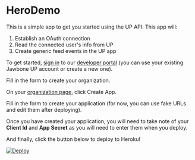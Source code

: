 # HeroDemo

This is a simple app to get you started using the UP API. This app will:
1.  Establish an OAuth connection
2.  Read the connected user's info from UP
3.  Create generic feed events in the UP app

To get started, [sign in](https://jawbone.com/up/developer/auth/login) to our [developer portal](https://jawbone.com/up/developer) (you can use your existing Jawbone UP account or create a new one).

Fill in the form to create your organization.

On your [organization page](https://jawbone.com/up/developer/account/), click Create App.

Fill in the form to create your application (for now, you can use fake URLs and edit them after deploying).

Once you have created your application, you will need to take note of your **Client Id** and **App Secret** as you will need to enter them when you deploy.

And finally, click the button below to deploy to Heroku!

[![Deploy](https://www.herokucdn.com/deploy/button.png)](https://heroku.com/deploy)

